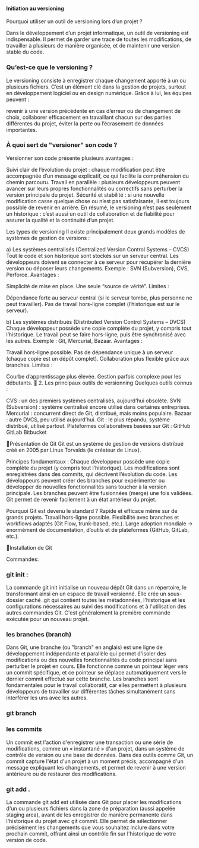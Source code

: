 
#### Initiation au versioning
Pourquoi utiliser un outil de versioning lors d’un projet ?

Dans le développement d’un projet informatique, un outil de versioning est indispensable. Il permet de garder une trace de toutes les modifications, de travailler à plusieurs de manière organisée, et de maintenir une version stable du code.

### Qu’est-ce que le versioning ?
Le versioning consiste à enregistrer chaque changement apporté à un ou plusieurs fichiers. C’est un élément clé dans la gestion de projets, surtout en développement logiciel ou en design numérique. Grâce à lui, les équipes peuvent :

revenir à une version précédente en cas d’erreur ou de changement de choix,
collaborer efficacement en travaillant chacun sur des parties différentes du projet,
éviter la perte ou l’écrasement de données importantes.

### À quoi sert de "versioner" son code ?
Versionner son code présente plusieurs avantages :

Suivi clair de l’évolution du projet : chaque modification peut être accompagnée d’un message explicatif, ce qui facilite la compréhension du chemin parcouru.
Travail en parallèle : plusieurs développeurs peuvent avancer sur leurs propres fonctionnalités ou correctifs sans perturber la version principale du projet.
Sécurité et stabilité : si une nouvelle modification casse quelque chose ou n’est pas satisfaisante, il est toujours possible de revenir en arrière.
En résumé, le versioning n’est pas seulement un historique : c’est aussi un outil de collaboration et de fiabilité pour assurer la qualité et la continuité d’un projet.



Les types de versioning
Il existe principalement deux grands modèles de systèmes de gestion de versions :

a) Les systèmes centralisés (Centralized Version Control Systems – CVCS)
Tout le code et son historique sont stockés sur un serveur central.
Les développeurs doivent se connecter à ce serveur pour récupérer la dernière version ou déposer leurs changements.
Exemple : SVN (Subversion), CVS, Perforce.
Avantages :

Simplicité de mise en place.
Une seule “source de vérité”.
Limites :

Dépendance forte au serveur central (si le serveur tombe, plus personne ne peut travailler).
Pas de travail hors-ligne complet (l’historique est sur le serveur).

b) Les systèmes distribués (Distributed Version Control Systems – DVCS)
Chaque développeur possède une copie complète du projet, y compris tout l’historique.
Le travail peut se faire hors-ligne, puis être synchronisé avec les autres.
Exemple : Git, Mercurial, Bazaar.
Avantages :

Travail hors-ligne possible.
Pas de dépendance unique à un serveur (chaque copie est un dépôt complet).
Collaboration plus flexible grâce aux branches.
Limites :

Courbe d’apprentissage plus élevée.
Gestion parfois complexe pour les débutants.
🔹 2. Les principaux outils de versionning
Quelques outils connus :

CVS : un des premiers systèmes centralisés, aujourd’hui obsolète.
SVN (Subversion) : système centralisé encore utilisé dans certaines entreprises.
Mercurial : concurrent direct de Git, distribué, mais moins populaire.
Bazaar : autre DVCS, peu utilisé aujourd’hui.
Git : le plus répandu, système distribué, utilisé partout.
Plateformes collaboratives basées sur Git :
GitHub
GitLab
Bitbucket


🔹Présentation de Git
Git est un système de gestion de versions distribué créé en 2005 par Linus Torvalds (le créateur de Linux).

Principes fondamentaux :
Chaque développeur possède une copie complète du projet (y compris tout l’historique).
Les modifications sont enregistrées dans des commits, qui décrivent l’évolution du code.
Les développeurs peuvent créer des branches pour expérimenter ou développer de nouvelles fonctionnalités sans toucher à la version principale.
Les branches peuvent être fusionnées (merge) une fois validées.
Git permet de revenir facilement à un état antérieur du projet.


Pourquoi Git est devenu le standard ?
Rapide et efficace même sur de grands projets.
Travail hors-ligne possible.
Flexibilité avec branches et workflows adaptés (Git Flow, trunk-based, etc.).
Large adoption mondiale → énormément de documentation, d’outils et de plateformes (GitHub, GitLab, etc.).


🔹Installation de Git

Commandes:
### git init :
La commande git init initialise un nouveau dépôt Git dans un répertoire, le transformant ainsi en un espace de travail versionné. Elle crée un sous-dossier caché .git qui contient toutes les métadonnées, l'historique et les configurations nécessaires au suivi des modifications et à l'utilisation des autres commandes Git. C'est généralement la première commande exécutée pour un nouveau projet.

### les branches (branch)
Dans Git, une branche (ou "branch" en anglais) est une ligne de développement indépendante et parallèle qui permet d'isoler des modifications ou des nouvelles fonctionnalités du code principal sans perturber le projet en cours. Elle fonctionne comme un pointeur léger vers un commit spécifique, et ce pointeur se déplace automatiquement vers le dernier commit effectué sur cette branche. Les branches sont fondamentales pour le travail collaboratif, car elles permettent à plusieurs développeurs de travailler sur différentes tâches simultanément sans interférer les uns avec les autres.

### git branch

### les commits
Un commit est l'action d'enregistrer une transaction ou une série de modifications, comme un « instantané » d'un projet, dans un système de contrôle de version ou une base de données. Dans des outils comme Git, un commit capture l'état d'un projet à un moment précis, accompagné d'un message expliquant les changements, et permet de revenir à une version antérieure ou de restaurer des modifications.

### git add .
La commande git add est utilisée dans Git pour placer les modifications d'un ou plusieurs fichiers dans la zone de préparation (aussi appelée staging area), avant de les enregistrer de manière permanente dans l'historique du projet avec git commit. Elle permet de sélectionner précisément les changements que vous souhaitez inclure dans votre prochain commit, offrant ainsi un contrôle fin sur l'historique de votre version de code. 
